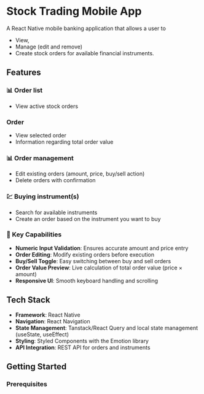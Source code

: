 # Stock Trading Mobile App

A React Native mobile banking application that allows a user to

- View,
- Manage (edit and remove)
- Create stock orders for available financial instruments.

## Features

### 📊 Order list

- View active stock orders

### Order

- View selected order
- Information regarding total order value

### 📊 Order management

- Edit existing orders (amount, price, buy/sell action)
- Delete orders with confirmation

### 💹 Buying instrument(s)

- Search for available instruments
- Create an order based on the instrument you want to buy

### 🎯 Key Capabilities

- **Numeric Input Validation**: Ensures accurate amount and price entry
- **Order Editing**: Modify existing orders before execution
- **Buy/Sell Toggle**: Easy switching between buy and sell orders
- **Order Value Preview**: Live calculation of total order value (price × amount)
- **Responsive UI**: Smooth keyboard handling and scrolling

## Tech Stack

- **Framework**: React Native
- **Navigation**: React Navigation
- **State Management**: Tanstack/React Query and local state management (useState, useEffect)
- **Styling**: Styled Components with the Emotion library
- **API Integration**: REST API for orders and instruments

## Getting Started

### Prerequisites

```

```
